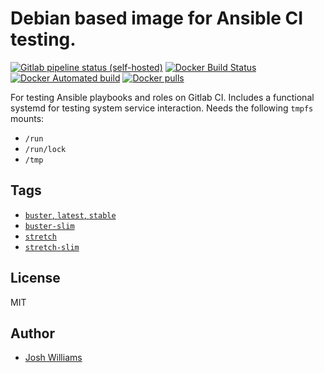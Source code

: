 # Debian based image for Ansible CI testing.

[![Gitlab pipeline status (self-hosted)](https://img.shields.io/gitlab/pipeline/jdubz/docker-ci-debian/stretch-slim?gitlab_url=https%3A%2F%2Fgit.dubzland.net)](https://git.dubzland.net/jdubz/docker-ci-debian/)
[![Docker Build Status](https://img.shields.io/docker/cloud/build/jdubz/docker-ci-debian.svg?maxAge=2592000)](https://hub.docker.com/r/jdubz/docker-ci-debian/)
[![Docker Automated build](https://img.shields.io/docker/cloud/automated/jdubz/docker-ci-debian.svg?maxAge=2592000)](https://hub.docker.com/r/jdubz/docker-ci-debian/)
[![Docker pulls](https://img.shields.io/docker/pulls/jdubz/docker-ci-debian.svg?maxAge=2592000)](https://hub.docker.com/r/jdubz/docker-ci-debian/)

For testing Ansible playbooks and roles on Gitlab CI. Includes a functional
systemd for testing system service interaction.  Needs the following `tmpfs`
mounts:

* `/run`
* `/run/lock`
* `/tmp`

## Tags

- [`buster`, `latest`, `stable`](https://git.dubzland.net/jdubz/docker-ci-debian/blob/buster/Dockerfile)
- [`buster-slim`](https://git.dubzland.net/jdubz/docker-ci-debian/blob/buster-slim/Dockerfile)
- [`stretch`](https://git.dubzland.net/jdubz/docker-ci-debian/blob/stretch/Dockerfile)
- [`stretch-slim`](https://git.dubzland.net/jdubz/docker-ci-debian/blob/stretch-slim/Dockerfile)

## License

MIT

## Author

* [Josh Williams](https://dubzland.net)
